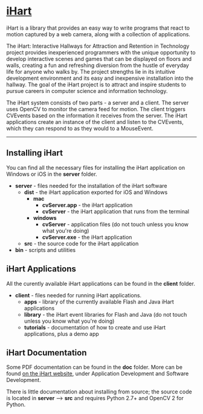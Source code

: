 # [iHart](http://ihart-mhc.github.io/)

iHart is a library that provides an easy way to write programs that react to motion captured by a web camera, along with a collection of applications.

The iHart: Interactive Hallways for Attraction and Retention in Technology project provides inexperienced programmers with the unique opportunity to develop interactive scenes and games that can be displayed on floors and walls, creating a fun and refreshing diversion from the hustle of everyday life for anyone who walks by. The project strengths lie in its intuitive development environment and its easy and inexpensive installation into the hallway. The goal of the iHart project is to attract and inspire students to pursue careers in computer science and information technology.

The iHart system consists of two parts - a server and a client. The server uses OpenCV to monitor the camera feed for motion. The client triggers CVEvents based on the information it receives from the server. The iHart applications create an instance of the client and listen to the CVEvents, which they can respond to as they would to a MouseEvent.

***

## Installing iHart  
You can find all the necessary files for installing the iHart application on Windows or iOS in the __server__ folder.  

* __server__ - files needed for the installation of the iHart software
    * __dist__ - the iHart application exported for iOS and Windows
        * __mac__
            * __cvServer.app__ - the iHart application
            * __cvServer__ - the iHart application that runs from the terminal
        * __windows__
            * __cvServer__ - application files (do not touch unless you know what you're doing)
            * __cvServer.exe__ - the iHart application
    * __src__ - the source code for the iHart application
* __bin__ - scripts and utilities

## iHart Applications  
All the curently available iHart applications can be found in the __client__ folder.  

* __client__ - files needed for running iHart applications.
    * __apps__ - library of the currently available Flash and Java iHart applications
    * __library__ - the iHart event libraries for Flash and Java (do not touch unless you know what you're doing)
    * __tutorials__ - documentation of how to create and use iHart applications, plus a demo app


## iHart Documentation
Some PDF documentation can be found in the __doc__ folder. More can be found [on the iHart website](http://ihart-mhc.github.io/), under Application Development and Software Development.

There is little documentation about installing from source; the source code is located in __server__ --> __src__ and requires Python 2.7+ and OpenCV 2 for Python.
